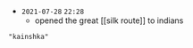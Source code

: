 - `2021-07-28`  `22:28`
	- opened the great [[silk route]] to indians

```query 2021-12-31 00:49
"kainshka"
```
